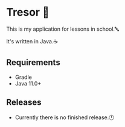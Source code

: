 # Tresor 🔐
This is my application for lessons in school.🔤

It's written in Java.☕

## Requirements ##
- Gradle
- Java 11.0+

## Releases ##
- Currently there is no finished release.🕐
